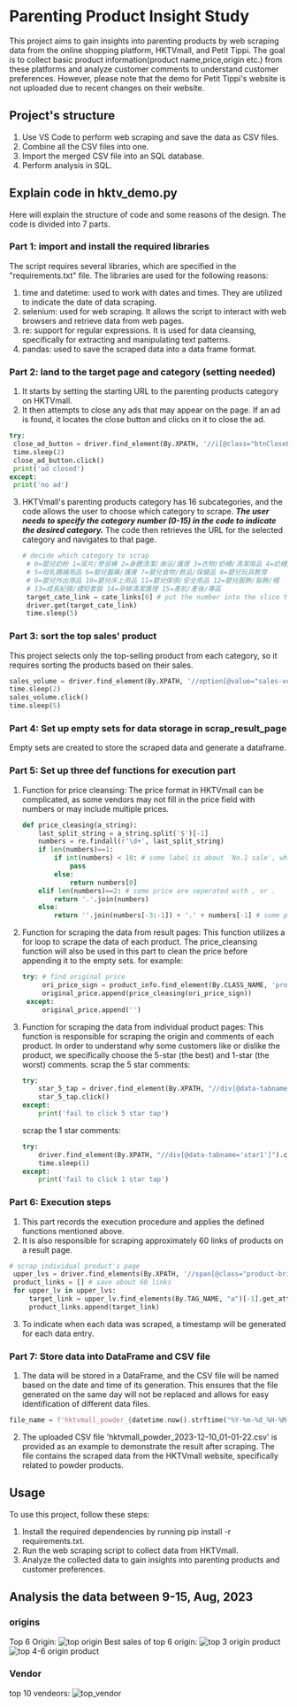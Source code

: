 # Parenting Product Insight Study
This project aims to gain insights into parenting products by web scraping data from the online shopping platform, HKTVmall, and Petit Tippi.
The goal is to collect basic product information(product name,price,origin etc.) from these platforms and analyze customer comments to understand customer preferences. 
However, please note that the demo for Petit Tippi's website is not uploaded due to recent changes on their website.

## Project's structure
1. Use VS Code to perform web scraping and save the data as CSV files.
2. Combine all the CSV files into one.
3. Import the merged CSV file into an SQL database.
4. Perform analysis in SQL.

## Explain code in hktv_demo.py
Here will explain the structure of code and some reasons of the design. The code is divided into 7 parts.
### Part 1: import and install the required libraries
The script requires several libraries, which are specified in the "requirements.txt" file. The libraries are used for the following reasons:
1. time and datetime: used to work with dates and times. They are utilized to indicate the date of data scraping.
2. selenium: used for web scraping. It allows the script to interact with web browsers and retrieve data from web pages.
3. re: support for regular expressions. It is used for data cleansing, specifically for extracting and manipulating text patterns.
4. pandas: used to save the scraped data into a data frame format. 
### Part 2: land to the target page and category (setting needed)
1.  It starts by setting the starting URL to the parenting products category on HKTVmall.
2.  It then attempts to close any ads that may appear on the page. If an ad is found, it locates the close button and clicks on it to close the ad.
   ```python
   try:
    close_ad_button = driver.find_element(By.XPATH, '//i[@class="btnCloseLarge"]')
    time.sleep(2)
    close_ad_button.click()
    print('ad closed')
   except:
    print('no ad')
  ```
3. HKTVmall's parenting products category has 16 subcategories, and the code allows the user to choose which category to scrape. ***The user needs to specify the category number (0-15) in the code to indicate the desired category.*** The code then retrieves the URL for the selected category and navigates to that page. 
   ```python
   # decide which category to scrap
    # 0=嬰兒奶粉 1=尿片/學習褲 2=身體清潔/淋浴/護理 3=衣物/奶樽/清潔用品 4=奶樽/餐具/哺育用品
    # 5=母乳餵補用品 6=嬰兒醫藥/護膚 7=嬰兒食物/飲品/保健品 8=嬰兒玩具教育
    # 9=嬰兒外出用品 10=嬰兒床上用品 11=嬰兒傢俱/安全用品 12=嬰兒服飾/髮飾/帽
    # 13=成長紀錄/禮短套裝 14=孕婦清潔護理 15=產前/產後/專區
    target_cate_link = cate_links[0] # put the number into the slice to decide the scrapped category
    driver.get(target_cate_link)
    time.sleep(5)
    ```
### Part 3: sort the top sales' product
This project selects only the top-selling product from each category, so it requires sorting the products based on their sales.
```python
sales_volume = driver.find_element(By.XPATH, '//option[@value="sales-volume-desc"]')
time.sleep(2)
sales_volume.click()
time.sleep(5)
```
### Part 4: Set up empty sets for data storage in scrap_result_page
Empty sets are created to store the scraped data and generate a dataframe.

### Part 5: Set up three def functions for execution part
1. Function for price cleansing: The price format in HKTVmall can be complicated, as some vendors may not fill in the price field with numbers or may include multiple prices.
   ```python
   def price_cleasing(a_string):
       last_split_string = a_string.split('$')[-1]
       numbers = re.findall(r'\d+', last_split_string)
       if len(numbers)==1:
           if int(numbers) < 10: # some label is about 'No.1 sale', which is not a price
               pass
           else:
               return numbers[0]
       elif len(numbers)==2: # some price are seperated with , or .
           return '.'.join(numbers)
       else:
           return ''.join(numbers[-3:-1]) + '.' + numbers[-1] # some price are seperated with , and . 
   ```
2. Function for scraping the data from result pages: This function utilizes a for loop to scrape the data of each product. The price_cleansing function will also be used in this part to clean the price before appending it to the empty sets.
   for example:
   ```python
   try: # find original price
        ori_price_sign = product_info.find_element(By.CLASS_NAME, 'promotional').text
        original_price.append(price_cleasing(ori_price_sign))
    except: 
        original_price.append('')
   ```
3. Function for scraping the data from individual product pages: This function is responsible for scraping the origin and comments of each product. In order to understand why some customers  like or dislike the product, we specifically choose the 5-star (the best) and 1-star (the worst) comments.
  scrap the 5 star comments:
     ```python
     try:
         star_5_tap = driver.find_element(By.XPATH, "//div[@data-tabname='star5']")
         star_5_tap.click()
     except:
         print('fail to click 5 star tap')
     ```
      scrap the 1 star comments:
     ```python
     try:
         driver.find_element(By.XPATH, "//div[@data-tabname='star1']").click()
         time.sleep(1)
     except:
         print('fail to click 1 star tap')
     ```
### Part 6: Execution steps
1. This part records the execution procedure and applies the defined functions mentioned above.
2. It is also responsible for scraping approximately 60 links of products on a result page.
```python
# scrap individual product's page
 upper_lvs = driver.find_elements(By.XPATH, '//span[@class="product-brief-wrapper"]')
 product_links = [] # save about 60 links
 for upper_lv in upper_lvs:
     target_link = upper_lv.find_elements(By.TAG_NAME, "a")[-1].get_attribute('href') # [-1] = the link stored in the last bag
     product_links.append(target_link)
```
3. To indicate when each data was scraped, a timestamp will be generated for each data entry.

### Part 7: Store data into DataFrame and CSV file
1. The data will be stored in a DataFrame, and the CSV file will be named based on the date and time of its generation. This ensures that the file generated on the same day will not be replaced and allows for easy identification of different data files.
```python
file_name = f'hktvmall_powder_{datetime.now().strftime("%Y-%m-%d_%H-%M-%S")}.csv'
```
2. The uploaded CSV file 'hktvmall_powder_2023-12-10_01-01-22.csv' is provided as an example to demonstrate the result after scraping. The file contains the scraped data from the HKTVmall website, specifically related to powder products.
## Usage
To use this project, follow these steps:
1. Install the required dependencies by running pip install -r requirements.txt.
2. Run the web scraping script to collect data from HKTVmall.
3. Analyze the collected data to gain insights into parenting products and customer preferences.

## Analysis the data between 9-15, Aug, 2023
### origins
Top 6 Origin:
![top origin](https://github.com/Fan287/parenting_product_project/assets/148685693/77bd8744-4263-4b0f-acb6-71efb09a4972)
Best sales of top 6 origin:
![top 3 origin   product](https://github.com/Fan287/parenting_product_project/assets/148685693/d2234c47-38d6-4f35-ae3b-e4385c7c7d23)
![top 4-6 origin   product](https://github.com/Fan287/parenting_product_project/assets/148685693/7ba88c31-e9b4-4623-b656-0f7621c100f6)

### Vendor
top 10 vendeors:
![top_vendor](https://github.com/Fan287/parenting_product_project/assets/148685693/9c80f1f4-0fe8-457a-b309-bb0143e61895)




